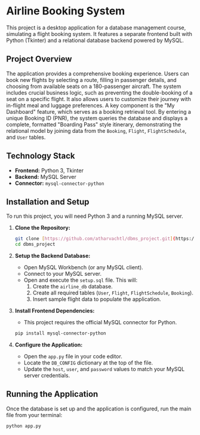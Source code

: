 # Airline Booking System

This project is a desktop application for a database management course, simulating a flight booking system. It features a separate frontend built with Python (Tkinter) and a relational database backend powered by MySQL.

## Project Overview

The application provides a comprehensive booking experience. Users can book new flights by selecting a route, filling in passenger details, and choosing from available seats on a 180-passenger aircraft. The system includes crucial business logic, such as preventing the double-booking of a seat on a specific flight. It also allows users to customize their journey with in-flight meal and luggage preferences. A key component is the "My Dashboard" feature, which serves as a booking retrieval tool. By entering a unique Booking ID (PNR), the system queries the database and displays a complete, formatted "Boarding Pass" style itinerary, demonstrating the relational model by joining data from the `Booking`, `Flight`, `FlightSchedule`, and `User` tables.

## Technology Stack

* **Frontend:** Python 3, Tkinter
* **Backend:** MySQL Server
* **Connector:** `mysql-connector-python`

## Installation and Setup

To run this project, you will need Python 3 and a running MySQL server.

1.  **Clone the Repository:**
    ```bash
    git clone [https://github.com/atharvachtl/dbms_project.git](https://github.com/atharvachtl/dbms_project.git)
    cd dbms_project
    ```

2.  **Setup the Backend Database:**
    * Open MySQL Workbench (or any MySQL client).
    * Connect to your MySQL server.
    * Open and execute the `setup.sql` file. This will:
        1.  Create the `airline_db` database.
        2.  Create all required tables (`User`, `Flight`, `FlightSchedule`, `Booking`).
        3.  Insert sample flight data to populate the application.

3.  **Install Frontend Dependencies:**
    * This project requires the official MySQL connector for Python.
    ```bash
    pip install mysql-connector-python
    ```

4.  **Configure the Application:**
    * Open the `app.py` file in your code editor.
    * Locate the `DB_CONFIG` dictionary at the top of the file.
    * Update the `host`, `user`, and `password` values to match your MySQL server credentials.

## Running the Application

Once the database is set up and the application is configured, run the main file from your terminal:

```bash
python app.py